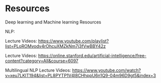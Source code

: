 # Resources
Deep learning and Machine learning Resources

NLP: 

Lecture Videos: https://www.youtube.com/playlist?list=PLoROMvodv4rOhcuXMZkNm7j3fVwBBY42z

Lecture Videos: https://online.stanford.edu/artificial-intelligence/free-content?category=All&course=6097

Multilingual NLP Lecture Videos: https://www.youtube.com/watch?v=xeu7LKIT194&list=PL8PYTP1V4I8CHhppU6n1Q9-04m96D9gt5&index=3

